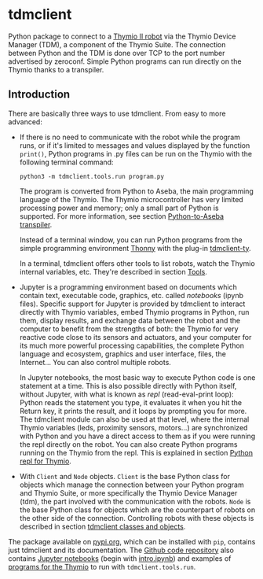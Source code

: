 
# tdmclient

Python package to connect to a [Thymio II robot](https://thymio.org) via the Thymio Device Manager (TDM), a component of the Thymio Suite. The connection between Python and the TDM is done over TCP to the port number advertised by zeroconf. Simple Python programs can run directly on the Thymio thanks to a transpiler.

## Introduction

There are basically three ways to use tdmclient. From easy to more advanced:

- If there is no need to communicate with the robot while the program runs, or if it's limited to messages and values displayed by the function `print()`, Python programs in .py files can be run on the Thymio with the following terminal command:

    ```
    python3 -m tdmclient.tools.run program.py
    ```

    The program is converted from Python to Aseba, the main programming language of the Thymio. The Thymio microcontroller has very limited processing power and memory; only a small part of Python is supported. For more information, see section [Python-to-Aseba transpiler](#Python-to-Aseba_transpiler).

    Instead of a terminal window, you can run Python programs from the simple programming environment [Thonny](https://thonny.org/) with the plug-in [tdmclient-ty](https://pypi.org/project/tdmclient-ty/).

    In a terminal, tdmclient offers other tools to list robots, watch the Thymio internal variables, etc. They're described in section [Tools](#Tools).

- Jupyter is a programming environment based on documents which contain text, executable code, graphics, etc. called _notebooks_ (ipynb files). Specific support for Jupyter is provided by tdmclient to interact directly with Thymio variables, embed Thymio programs in Python, run them, display results, and exchange data between the robot and the computer to benefit from the strengths of both: the Thymio for very reactive code close to its sensors and actuators, and your computer for its much more powerful processing capabilities, the complete Python language and ecosystem, graphics and user interface, files, the Internet... You can also control multiple robots.

    In Jupyter notebooks, the most basic way to execute Python code is one statement at a time. This is also possible directly with Python itself, without Jupyter, with what is known as _repl_ (read-eval-print loop): Python reads the statement you type, it evaluates it when you hit the Return key, it prints the result, and it loops by prompting you for more. The tdmclient module can also be used at that level, where the internal Thymio variables (leds, proximity sensors, motors...) are synchronized with Python and you have a direct access to them as if you were running the repl directly on the robot. You can also create Python programs running on the Thymio from the repl. This is explained in section [Python repl for Thymio](#Python_repl_for_Thymio).

- With `Client` and `Node` objects. `Client` is the base Python class for objects which manage the connection between your Python program and Thymio Suite, or more specifically the Thymio Device Manager (tdm), the part involved with the communication with the robots. `Node` is the base Python class for objects which are the counterpart of robots on the other side of the connection. Controlling robots with these objects is described in section [tdmclient classes and objects](#tdmclient_classes_and_objects).

The package available on [pypi.org](https://pypi.org/project/tdmclient/), which can be installed with `pip`, contains just tdmclient and its documentation. The [Github code repository](https://github.com/epfl-mobots/tdm-python) also contains [Jupyter notebooks](https://github.com/epfl-mobots/tdm-python/tree/main/notebooks) (begin with [intro.ipynb](https://github.com/epfl-mobots/tdm-python/blob/main/notebooks/intro.ipynb)) and examples of [programs for the Thymio](https://github.com/epfl-mobots/tdm-python/tree/main/examples/robot) to run with `tdmclient.tools.run`.
